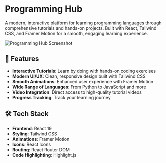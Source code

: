 # Programming Hub

A modern, interactive platform for learning programming languages through comprehensive tutorials and hands-on projects. Built with React, Tailwind CSS, and Framer Motion for a smooth, engaging learning experience.

![Programming Hub Screenshot](https://via.placeholder.com/1200x600/1B3C53/F9F3EF?text=Programming+Hub)

## 🚀 Features

- **Interactive Tutorials**: Learn by doing with hands-on coding exercises
- **Modern UI/UX**: Clean, responsive design built with Tailwind CSS
- **Smooth Animations**: Enhanced user experience with Framer Motion
- **Wide Range of Languages**: From Python to JavaScript and more
- **Video Integration**: Direct access to high-quality tutorial videos
- **Progress Tracking**: Track your learning journey

## 🛠️ Tech Stack

- **Frontend**: React 19
- **Styling**: Tailwind CSS
- **Animations**: Framer Motion
- **Icons**: React Icons
- **Routing**: React Router DOM
- **Code Highlighting**: Highlight.js

